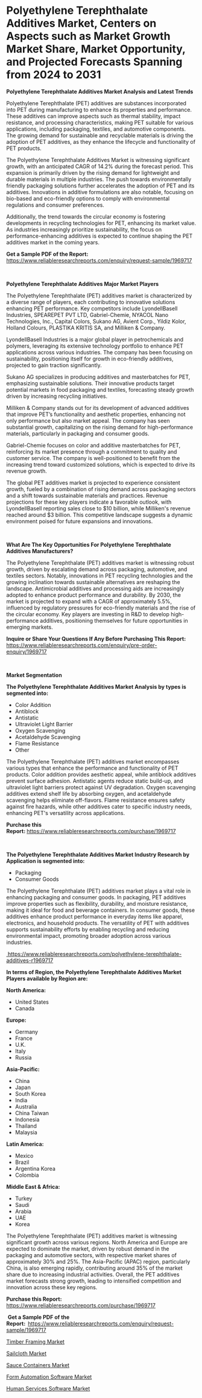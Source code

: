 <p><h1>Polyethylene Terephthalate Additives Market, Centers on Aspects such as Market Growth Market Share, Market Opportunity, and Projected Forecasts Spanning from 2024 to 2031</h1></p><p><strong>Polyethylene Terephthalate Additives Market Analysis and Latest Trends</strong></p>
<p><p>Polyethylene Terephthalate (PET) additives are substances incorporated into PET during manufacturing to enhance its properties and performance. These additives can improve aspects such as thermal stability, impact resistance, and processing characteristics, making PET suitable for various applications, including packaging, textiles, and automotive components. The growing demand for sustainable and recyclable materials is driving the adoption of PET additives, as they enhance the lifecycle and functionality of PET products.</p><p>The Polyethylene Terephthalate Additives Market is witnessing significant growth, with an anticipated CAGR of 14.2% during the forecast period. This expansion is primarily driven by the rising demand for lightweight and durable materials in multiple industries. The push towards environmentally friendly packaging solutions further accelerates the adoption of PET and its additives. Innovations in additive formulations are also notable, focusing on bio-based and eco-friendly options to comply with environmental regulations and consumer preferences.</p><p>Additionally, the trend towards the circular economy is fostering developments in recycling technologies for PET, enhancing its market value. As industries increasingly prioritize sustainability, the focus on performance-enhancing additives is expected to continue shaping the PET additives market in the coming years.</p></p>
<p><strong>Get a Sample PDF of the Report:&nbsp;</strong> <a href="https://www.reliableresearchreports.com/enquiry/request-sample/1969717?utm_campaign=36&utm_medium=2&utm_source=Github&utm_content=ia&utm_term=14112024&utm_id=polyethylene-terephthalate-additives">https://www.reliableresearchreports.com/enquiry/request-sample/1969717</a></p>
<p>&nbsp;</p>
<p><strong>Polyethylene Terephthalate Additives Major Market Players</strong></p>
<p><p>The Polyethylene Terephthalate (PET) additives market is characterized by a diverse range of players, each contributing to innovative solutions enhancing PET performance. Key competitors include LyondellBasell Industries, SPEAREPET PVT LTD, Gabriel-Chemie, NYACOL Nano Technologies, Inc., Capital Colors, Sukano AG, Avient Corp., Yildiz Kolor, Holland Colours, PLASTIKA KRITIS SA, and Milliken & Company. </p><p>LyondellBasell Industries is a major global player in petrochemicals and polymers, leveraging its extensive technology portfolio to enhance PET applications across various industries. The company has been focusing on sustainability, positioning itself for growth in eco-friendly additives, projected to gain traction significantly.</p><p>Sukano AG specializes in producing additives and masterbatches for PET, emphasizing sustainable solutions. Their innovative products target potential markets in food packaging and textiles, forecasting steady growth driven by increasing recycling initiatives.</p><p>Milliken & Company stands out for its development of advanced additives that improve PET’s functionality and aesthetic properties, enhancing not only performance but also market appeal. The company has seen substantial growth, capitalizing on the rising demand for high-performance materials, particularly in packaging and consumer goods.</p><p>Gabriel-Chemie focuses on color and additive masterbatches for PET, reinforcing its market presence through a commitment to quality and customer service. The company is well-positioned to benefit from the increasing trend toward customized solutions, which is expected to drive its revenue growth.</p><p>The global PET additives market is projected to experience consistent growth, fueled by a combination of rising demand across packaging sectors and a shift towards sustainable materials and practices. Revenue projections for these key players indicate a favorable outlook, with LyondellBasell reporting sales close to $10 billion, while Milliken's revenue reached around $3 billion. This competitive landscape suggests a dynamic environment poised for future expansions and innovations.</p></p>
<p>&nbsp;</p>
<p><strong>What Are The Key Opportunities For Polyethylene Terephthalate Additives Manufacturers?</strong></p>
<p><p>The Polyethylene Terephthalate (PET) additives market is witnessing robust growth, driven by escalating demand across packaging, automotive, and textiles sectors. Notably, innovations in PET recycling technologies and the growing inclination towards sustainable alternatives are reshaping the landscape. Antimicrobial additives and processing aids are increasingly adopted to enhance product performance and durability. By 2030, the market is projected to expand with a CAGR of approximately 5.5%, influenced by regulatory pressures for eco-friendly materials and the rise of the circular economy. Key players are investing in R&D to develop high-performance additives, positioning themselves for future opportunities in emerging markets.</p></p>
<p><strong>Inquire or Share Your Questions If Any Before Purchasing This Report:</strong> <a href="https://www.reliableresearchreports.com/enquiry/pre-order-enquiry/1969717?utm_campaign=36&utm_medium=2&utm_source=Github&utm_content=ia&utm_term=14112024&utm_id=polyethylene-terephthalate-additives">https://www.reliableresearchreports.com/enquiry/pre-order-enquiry/1969717</a></p>
<p>&nbsp;</p>
<p><strong>Market Segmentation</strong></p>
<p><strong>The Polyethylene Terephthalate Additives Market Analysis by types is segmented into:</strong></p>
<p><ul><li>Color Addition</li><li>Antiblock</li><li>Antistatic</li><li>Ultraviolet Light Barrier</li><li>Oxygen Scavenging</li><li>Acetaldehyde Scavenging</li><li>Flame Resistance</li><li>Other</li></ul></p>
<p><p>The Polyethylene Terephthalate (PET) additives market encompasses various types that enhance the performance and functionality of PET products. Color addition provides aesthetic appeal, while antiblock additives prevent surface adhesion. Antistatic agents reduce static build-up, and ultraviolet light barriers protect against UV degradation. Oxygen scavenging additives extend shelf life by absorbing oxygen, and acetaldehyde scavenging helps eliminate off-flavors. Flame resistance ensures safety against fire hazards, while other additives cater to specific industry needs, enhancing PET's versatility across applications.</p></p>
<p><strong>Purchase this Report:&nbsp;</strong><a href="https://www.reliableresearchreports.com/purchase/1969717?utm_campaign=36&utm_medium=2&utm_source=Github&utm_content=ia&utm_term=14112024&utm_id=polyethylene-terephthalate-additives">https://www.reliableresearchreports.com/purchase/1969717</a></p>
<p>&nbsp;</p>
<p><strong>The Polyethylene Terephthalate Additives Market Industry Research by Application is segmented into:</strong></p>
<p><ul><li>Packaging</li><li>Consumer Goods</li></ul></p>
<p><p>The Polyethylene Terephthalate (PET) additives market plays a vital role in enhancing packaging and consumer goods. In packaging, PET additives improve properties such as flexibility, durability, and moisture resistance, making it ideal for food and beverage containers. In consumer goods, these additives enhance product performance in everyday items like apparel, electronics, and household products. The versatility of PET with additives supports sustainability efforts by enabling recycling and reducing environmental impact, promoting broader adoption across various industries.</p></p>
<p><a href="https://www.reliableresearchreports.com/polyethylene-terephthalate-additives-r1969717?utm_campaign=36&utm_medium=2&utm_source=Github&utm_content=ia&utm_term=14112024&utm_id=polyethylene-terephthalate-additives">&nbsp;https://www.reliableresearchreports.com/polyethylene-terephthalate-additives-r1969717</a></p>
<p><strong>In terms of Region, the Polyethylene Terephthalate Additives Market Players available by Region are:</strong></p>
<p>
    <p> <strong> North America: </strong>
        <ul>
            <li>United States</li>
            <li>Canada</li>
        </ul>
        </p> 
    <p> <strong> Europe: </strong>
        <ul>
            <li>Germany</li>
            <li>France</li>
            <li>U.K.</li>
            <li>Italy</li>
            <li>Russia</li>
        </ul>
        </p> 
    <p> <strong> Asia-Pacific: </strong>
        <ul>
            <li>China</li>
            <li>Japan</li>
            <li>South Korea</li>
            <li>India</li>
            <li>Australia</li>
            <li>China Taiwan</li>
            <li>Indonesia</li>
            <li>Thailand</li>
            <li>Malaysia</li>
        </ul>
        </p> 
    <p> <strong> Latin America: </strong>
        <ul>
            <li>Mexico</li>
            <li>Brazil</li>
            <li>Argentina Korea</li>
            <li>Colombia</li>
        </ul>
        </p> 
    <p> <strong> Middle East & Africa: </strong>
        <ul>
            <li>Turkey</li>
            <li>Saudi</li>
            <li>Arabia</li>
            <li>UAE</li>
            <li>Korea</li>
        </ul>
    </p>
    </p>
<p><p>The Polyethylene Terephthalate (PET) additives market is witnessing significant growth across various regions. North America and Europe are expected to dominate the market, driven by robust demand in the packaging and automotive sectors, with respective market shares of approximately 30% and 25%. The Asia-Pacific (APAC) region, particularly China, is also emerging rapidly, contributing around 35% of the market share due to increasing industrial activities. Overall, the PET additives market forecasts strong growth, leading to intensified competition and innovation across these key regions.</p></p>
<p><strong>Purchase this Report: </strong><a href="https://www.reliableresearchreports.com/purchase/1969717?utm_campaign=36&utm_medium=2&utm_source=Github&utm_content=ia&utm_term=14112024&utm_id=polyethylene-terephthalate-additives">https://www.reliableresearchreports.com/purchase/1969717</a></p>
<p>&nbsp;<strong>Get a Sample PDF of the Report:&nbsp;&nbsp;</strong><a href="https://www.reliableresearchreports.com/enquiry/request-sample/1969717?utm_campaign=36&utm_medium=2&utm_source=Github&utm_content=ia&utm_term=14112024&utm_id=polyethylene-terephthalate-additives">https://www.reliableresearchreports.com/enquiry/request-sample/1969717</a></p>
<p><strong></strong></p>
<p><p><a href="https://github.com/pizolina/Market-Research-Report-List-6/blob/main/timber-framing-market.md?utm_campaign=36&utm_medium=2&utm_source=Github&utm_content=ia&utm_term=14112024&utm_id=polyethylene-terephthalate-additives">Timber Framing Market</a></p><p><a href="https://www.linkedin.com/pulse/sailcloth-market-size-growth-industry-analysis-segmentation-x4v3e?utm_campaign=36&utm_medium=2&utm_source=Github&utm_content=ia&utm_term=14112024&utm_id=polyethylene-terephthalate-additives">Sailcloth Market</a></p><p><a href="https://www.linkedin.com/pulse/sauce-containers-market-global-regional-analysis-um74e?utm_campaign=36&utm_medium=2&utm_source=Github&utm_content=ia&utm_term=14112024&utm_id=polyethylene-terephthalate-additives">Sauce Containers Market</a></p><p><a href="https://issuu.com/reportprime-2/docs/form-automation-software-market-siz_da792cab15a904?utm_campaign=36&utm_medium=2&utm_source=Github&utm_content=ia&utm_term=14112024&utm_id=polyethylene-terephthalate-additives">Form Automation Software Market</a></p><p><a href="https://issuu.com/reportprime-2/docs/human-services-software-market-size_4f7172fcc275d4?utm_campaign=36&utm_medium=2&utm_source=Github&utm_content=ia&utm_term=14112024&utm_id=polyethylene-terephthalate-additives">Human Services Software Market</a></p></p>